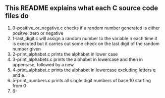 ## This README explains what each C source code files do
1) 0-positive_or_negative.c checks if a random number generated is either positve, zero or negative
2) 1-last_digit.c will assign a random number to the variable n each time it is executed but it carries out some check on the last digit of the random number given
3) 2-print_alphabet.c prints the alphabet in lower case
4) 3-print_alphabets.c prints the alphabet in lowercase and then in uppercase, followed by a new
5) 4-print_alphabet.c prints the alphabet in lowercase excluding letters q and e.
6) 5-print_numbers.c prints all single digit numbers of base 10 starting from 0
7) 6-
